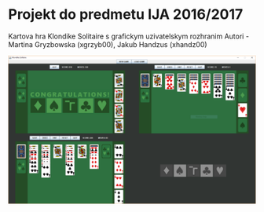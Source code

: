# Projekt do predmetu IJA 2016/2017
Kartova hra Klondike Solitaire s grafickym uzivatelskym rozhranim
Autori - Martina Gryzbowska (xgrzyb00), Jakub Handzus (xhandz00)

![Game preview](https://github.com/JakubHandzus/VUT-FIT-BIT/blob/master/2BIT_4th_term/IJA/Klondike_Solitaire(Java)/4hry.PNG)

